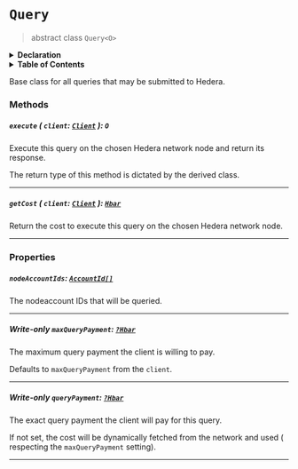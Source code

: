 # `Query`

> abstract class `Query<O>`

<details>
<summary><b>Declaration</b></summary>

```typescript
abstract class Query<O> {
    /* property */ nodeAccountIds: AccountId[];

    /* property */ maxQueryPayment: ?Hbar;

    /* property */ queryPayment: ?Hbar;

    execute(client: Client): O;

    getCost(client: Client): Hbar;
}
```

</details>

<details>
<summary><b>Table of Contents</b></summary>

| Item | Java | JavaScript | Go
| - | - | - | - |
| [`execute`](#execute-client-client-o) | ✅ | ✅ | ✅
| [`getCost`](#getcost-client-client-hbar) | ✅ | ✅ | ✅
| [`nodeAccountIds`](#nodeaccountids-accountId) | ✅ | ✅ | ✅
| [`maxQueryPayment`](#write-only-maxquerypayment-hbar) | ✅ | ✅ | ✅
| [`queryPayment`](#write-only-querypayment-hbar) | ✅ | ✅ | ✅

</details>

Base class for all queries that may be submitted to Hedera.

### Methods

##### `execute` ( `client`: [`Client`](reference/core/Client.md) ): `O`

Execute this query on the chosen Hedera network node and return its response.

The return type of this method is dictated by the derived class.

---

##### `getCost` ( `client`: [`Client`](reference/core/Client.md) ): [`Hbar`](reference/Hbar.md)

Return the cost to execute this query on the chosen Hedera network node.

---

### Properties

##### `nodeAccountIds`: [`AccountId[]`](reference/cryptocurrency/AccountId.md)

The nodeaccount IDs that will be queried.

---

##### **Write-only** `maxQueryPayment`: [`?Hbar`](reference/Hbar.md)

The maximum query payment the client is willing to pay.

Defaults to `maxQueryPayment` from the `client`.

---

##### **Write-only** `queryPayment`: [`?Hbar`](reference/Hbar.md)

The exact query payment the client will pay for this query.

If not set, the cost will be dynamically fetched from the network and used (
respecting the `maxQueryPayment` setting).

---
